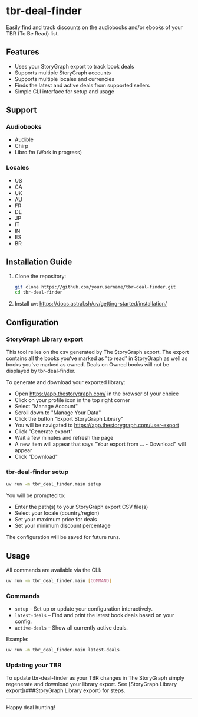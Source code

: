 # tbr-deal-finder

Easily find and track discounts on the audiobooks and/or ebooks of your TBR (To Be Read) list.

## Features
- Uses your StoryGraph export to track book deals
- Supports multiple StoryGraph accounts
- Supports multiple locales and currencies
- Finds the latest and active deals from supported sellers
- Simple CLI interface for setup and usage

## Support

### Audiobooks
* Audible
* Chirp
* Libro.fm (Work in progress)

### Locales
* US
* CA
* UK
* AU
* FR
* DE
* JP
* IT
* IN
* ES
* BR

## Installation Guide

1. Clone the repository:
   ```sh
   git clone https://github.com/yourusername/tbr-deal-finder.git
   cd tbr-deal-finder
   ```
2. Install uv:
   https://docs.astral.sh/uv/getting-started/installation/

## Configuration

### StoryGraph Library export
This tool relies on the csv generated by The StoryGraph export. 
The export contains all the books you've marked as "to read" in StoryGraph as well as books you've marked as owned.
Deals on Owned books will not be displayed by tbr-deal-finder. 

To generate and download your exported library:
* Open https://app.thestorygraph.com/ in the browser of your choice
* Click on your profile icon in the top right corner
* Select "Manage Account"
* Scroll down to "Manage Your Data"
* Click the button "Export StoryGraph Library"
* You will be navigated to https://app.thestorygraph.com/user-export
* Click "Generate export"
* Wait a few minutes and refresh the page
* A new item will appear that says "Your export from ... - Download" will appear
* Click "Download"

### tbr-deal-finder setup

```sh
uv run -m tbr_deal_finder.main setup
```

You will be prompted to:
- Enter the path(s) to your StoryGraph export CSV file(s)
- Select your locale (country/region)
- Set your maximum price for deals
- Set your minimum discount percentage

The configuration will be saved for future runs.

## Usage

All commands are available via the CLI:

```sh
uv run -m tbr_deal_finder.main [COMMAND]
```

### Commands

- `setup`         – Set up or update your configuration interactively.
- `latest-deals`  – Find and print the latest book deals based on your config.
- `active-deals`  – Show all currently active deals.

Example:
```sh
uv run -m tbr_deal_finder.main latest-deals
```

### Updating your TBR
To update tbr-deal-finder as your TBR changes in The StoryGraph simply regenerate and download your library export.
See [StoryGraph Library export](###StoryGraph Library export) for steps.


---

Happy deal hunting!
